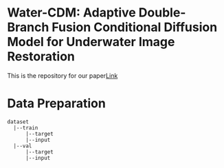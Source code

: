 # Water-CDM: Adaptive Double-Branch Fusion Conditional Diffusion Model for Underwater Image Restoration
This is the repository for our paper[Link](https://ieeexplore.ieee.org/document/11005520)
# Data Preparation
```
dataset
  |--train
      |--target
      |--input
  |--val
      |--target
      |--input
```
